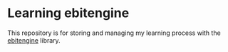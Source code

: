 # Learning ebitengine

This repository is for storing and managing my learning process with the
[ebitengine](https://ebitengine.org/) library.
